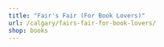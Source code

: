 ```yaml
---
title: "Fair's Fair (For Book Lovers)"
url: /calgary/fairs-fair-for-book-lovers/
shop: books
---
```

